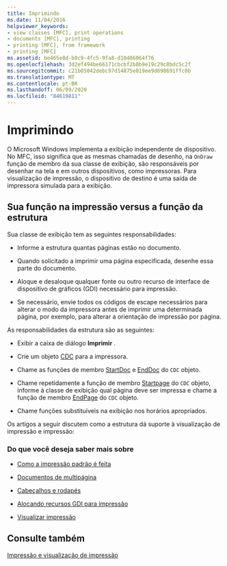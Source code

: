 ```yaml
---
title: Imprimindo
ms.date: 11/04/2016
helpviewer_keywords:
- view classes [MFC], print operations
- documents [MFC], printing
- printing [MFC], from framework
- printing [MFC]
ms.assetid: be465e8d-b0c9-4fc5-9fa8-d10486064f76
ms.openlocfilehash: 3d2ef494be66171cbcbf2b8b9e19c29c8bdc5c2f
ms.sourcegitcommit: c21b05042debc97d14875e019ee9d698691ffc0b
ms.translationtype: MT
ms.contentlocale: pt-BR
ms.lasthandoff: 06/09/2020
ms.locfileid: "84619811"
---
```

# <a name="printing"></a>Imprimindo

O Microsoft Windows implementa a exibição independente de dispositivo. No MFC, isso significa que as mesmas chamadas de desenho, na `OnDraw` função de membro da sua classe de exibição, são responsáveis por desenhar na tela e em outros dispositivos, como impressoras. Para visualização de impressão, o dispositivo de destino é uma saída de impressora simulada para a exibição.

## <a name="your-role-in-printing-vs-the-frameworks-role"></a><a name="_core_your_role_in_printing_vs.._the_framework.92.s_role"></a>Sua função na impressão versus a função da estrutura

Sua classe de exibição tem as seguintes responsabilidades:

- Informe a estrutura quantas páginas estão no documento.

- Quando solicitado a imprimir uma página especificada, desenhe essa parte do documento.

- Aloque e desaloque qualquer fonte ou outro recurso de interface de dispositivo de gráficos (GDI) necessário para impressão.

- Se necessário, envie todos os códigos de escape necessários para alterar o modo da impressora antes de imprimir uma determinada página, por exemplo, para alterar a orientação de impressão por página.

As responsabilidades da estrutura são as seguintes:

- Exibir a caixa de diálogo **Imprimir** .

- Crie um objeto [CDC](reference/cdc-class.md) para a impressora.

- Chame as funções de membro [StartDoc](reference/cdc-class.md#startdoc) e [EndDoc](reference/cdc-class.md#enddoc) do `CDC` objeto.

- Chame repetidamente a função de membro [Startpage](reference/cdc-class.md#startpage) do `CDC` objeto, informe à classe de exibição qual página deve ser impressa e chame a função de membro [EndPage](reference/cdc-class.md#endpage) do `CDC` objeto.

- Chame funções substituíveis na exibição nos horários apropriados.

Os artigos a seguir discutem como a estrutura dá suporte à visualização de impressão e impressão:

### <a name="what-do-you-want-to-know-more-about"></a>Do que você deseja saber mais sobre

- [Como a impressão padrão é feita](how-default-printing-is-done.md)

- [Documentos de multipágina](multipage-documents.md)

- [Cabeçalhos e rodapés](headers-and-footers.md)

- [Alocando recursos GDI para impressão](allocating-gdi-resources.md)

- [Visualizar impressão](print-preview-architecture.md)

## <a name="see-also"></a>Consulte também

[Impressão e visualização de impressão](printing-and-print-preview.md)
